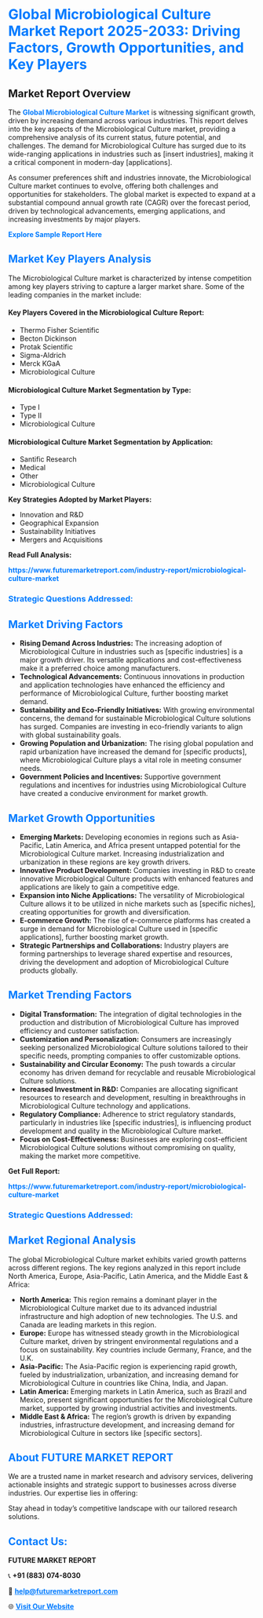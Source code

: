 <h1 style="color: #007BFF;">Global Microbiological Culture Market Report 2025-2033: Driving Factors, Growth Opportunities, and Key Players</h1>

<section id="overview">
<h2>Market Report Overview</h2>
<p>The <a href="https://www.futuremarketreport.com/industry-report/microbiological-culture-market" style="color: #007BFF; text-decoration: none;"><strong>Global Microbiological Culture Market</strong></a> is witnessing significant growth, driven by increasing demand across various industries. This report delves into the key aspects of the Microbiological Culture market, providing a comprehensive analysis of its current status, future potential, and challenges. The demand for Microbiological Culture has surged due to its wide-ranging applications in industries such as [insert industries], making it a critical component in modern-day [applications].</p>
<p>As consumer preferences shift and industries innovate, the Microbiological Culture market continues to evolve, offering both challenges and opportunities for stakeholders. The global market is expected to expand at a substantial compound annual growth rate (CAGR) over the forecast period, driven by technological advancements, emerging applications, and increasing investments by major players.</p>
</section>

<section id="overview">
<p><a href="https://www.futuremarketreport.com/request-sample/reportId=99099" style="color: #007BFF; text-decoration: none;"><strong>Explore Sample Report Here</strong></a></p>
</section>

<section id="key-players">
<h2 style="color: #007BFF;">Market Key Players Analysis</h2>
<p>The Microbiological Culture market is characterized by intense competition among key players striving to capture a larger market share. Some of the leading companies in the market include:</p>
<h4>Key Players Covered in the Microbiological Culture Report:</h4>
<ul><li>Thermo Fisher Scientific</li><li>Becton Dickinson</li><li>Protak Scientific</li><li>Sigma-Aldrich</li><li>Merck KGaA</li><li>Microbiological Culture</li></ul>
<h4>Microbiological Culture Market Segmentation by Type:</h4>
<ul><li>Type I</li><li>Type II</li><li>Microbiological Culture</li></ul>

<h4>Microbiological Culture Market Segmentation by Application:</h4>
<ul><li>Santific Research</li><li>Medical</li><li>Other</li><li>Microbiological Culture</li></ul>
<p><strong>Key Strategies Adopted by Market Players:</strong></p>
<ul>
<li>Innovation and R&D</li>
<li>Geographical Expansion</li>
<li>Sustainability Initiatives</li>
<li>Mergers and Acquisitions</li>
</ul>
</section>

<section>
<p><strong>Read Full Analysis: </strong></p><a href="https://www.futuremarketreport.com/industry-report/microbiological-culture-market" style="color: #007BFF; text-decoration: none;"><strong>https://www.futuremarketreport.com/industry-report/microbiological-culture-market</strong></a>
<h3 style="color: #007BFF;">Strategic Questions Addressed:</h3>
</section>

<section id="driving-factors">
<h2 style="color: #007BFF;">Market Driving Factors</h2>
<ul>
<li><strong>Rising Demand Across Industries:</strong> The increasing adoption of Microbiological Culture in industries such as [specific industries] is a major growth driver. Its versatile applications and cost-effectiveness make it a preferred choice among manufacturers.</li>
<li><strong>Technological Advancements:</strong> Continuous innovations in production and application technologies have enhanced the efficiency and performance of Microbiological Culture, further boosting market demand.</li>
<li><strong>Sustainability and Eco-Friendly Initiatives:</strong> With growing environmental concerns, the demand for sustainable Microbiological Culture solutions has surged. Companies are investing in eco-friendly variants to align with global sustainability goals.</li>
<li><strong>Growing Population and Urbanization:</strong> The rising global population and rapid urbanization have increased the demand for [specific products], where Microbiological Culture plays a vital role in meeting consumer needs.</li>
<li><strong>Government Policies and Incentives:</strong> Supportive government regulations and incentives for industries using Microbiological Culture have created a conducive environment for market growth.</li>
</ul>
</section>

<section id="growth-opportunities">
<h2 style="color: #007BFF;">Market Growth Opportunities</h2>
<ul>
<li><strong>Emerging Markets:</strong> Developing economies in regions such as Asia-Pacific, Latin America, and Africa present untapped potential for the Microbiological Culture market. Increasing industrialization and urbanization in these regions are key growth drivers.</li>
<li><strong>Innovative Product Development:</strong> Companies investing in R&D to create innovative Microbiological Culture products with enhanced features and applications are likely to gain a competitive edge.</li>
<li><strong>Expansion into Niche Applications:</strong> The versatility of Microbiological Culture allows it to be utilized in niche markets such as [specific niches], creating opportunities for growth and diversification.</li>
<li><strong>E-commerce Growth:</strong> The rise of e-commerce platforms has created a surge in demand for Microbiological Culture used in [specific applications], further boosting market growth.</li>
<li><strong>Strategic Partnerships and Collaborations:</strong> Industry players are forming partnerships to leverage shared expertise and resources, driving the development and adoption of Microbiological Culture products globally.</li>
</ul>
</section>

<section id="trending-factors">
<h2 style="color: #007BFF;">Market Trending Factors</h2>
<ul>
<li><strong>Digital Transformation:</strong> The integration of digital technologies in the production and distribution of Microbiological Culture has improved efficiency and customer satisfaction.</li>
<li><strong>Customization and Personalization:</strong> Consumers are increasingly seeking personalized Microbiological Culture solutions tailored to their specific needs, prompting companies to offer customizable options.</li>
<li><strong>Sustainability and Circular Economy:</strong> The push towards a circular economy has driven demand for recyclable and reusable Microbiological Culture solutions.</li>
<li><strong>Increased Investment in R&D:</strong> Companies are allocating significant resources to research and development, resulting in breakthroughs in Microbiological Culture technology and applications.</li>
<li><strong>Regulatory Compliance:</strong> Adherence to strict regulatory standards, particularly in industries like [specific industries], is influencing product development and quality in the Microbiological Culture market.</li>
<li><strong>Focus on Cost-Effectiveness:</strong> Businesses are exploring cost-efficient Microbiological Culture solutions without compromising on quality, making the market more competitive.</li>
</ul>
</section>

<section>
<p><strong>Get Full Report: </strong></p><a href="https://www.futuremarketreport.com/industry-report/microbiological-culture-market" style="color: #007BFF; text-decoration: none;"><strong>https://www.futuremarketreport.com/industry-report/microbiological-culture-market</strong></a>
<h3 style="color: #007BFF;">Strategic Questions Addressed:</h3>
</section>


<section id="regional-analysis">
<h2 style="color: #007BFF;">Market Regional Analysis</h2>
<p>The global Microbiological Culture market exhibits varied growth patterns across different regions. The key regions analyzed in this report include North America, Europe, Asia-Pacific, Latin America, and the Middle East & Africa:</p>
<ul>
<li><strong>North America:</strong> This region remains a dominant player in the Microbiological Culture market due to its advanced industrial infrastructure and high adoption of new technologies. The U.S. and Canada are leading markets in this region.</li>
<li><strong>Europe:</strong> Europe has witnessed steady growth in the Microbiological Culture market, driven by stringent environmental regulations and a focus on sustainability. Key countries include Germany, France, and the U.K.</li>
<li><strong>Asia-Pacific:</strong> The Asia-Pacific region is experiencing rapid growth, fueled by industrialization, urbanization, and increasing demand for Microbiological Culture in countries like China, India, and Japan.</li>
<li><strong>Latin America:</strong> Emerging markets in Latin America, such as Brazil and Mexico, present significant opportunities for the Microbiological Culture market, supported by growing industrial activities and investments.</li>
<li><strong>Middle East & Africa:</strong> The region’s growth is driven by expanding industries, infrastructure development, and increasing demand for Microbiological Culture in sectors like [specific sectors].</li>
</ul>
</section>

<footer>
<h2 style="color: #007BFF;">About FUTURE MARKET REPORT</h2>
<p>We are a trusted name in market research and advisory services, delivering actionable insights and strategic support to businesses across diverse industries. Our expertise lies in offering:</p>

<p>Stay ahead in today’s competitive landscape with our tailored research solutions.</p>

<h2 style="color: #007BFF;">Contact Us:</h2>
<p><strong>FUTURE MARKET REPORT</strong></p>
<p>📞 <strong>+91 (883) 074-8030</strong></p>
<p>📧 <strong><a href="mailto:help@futuremarketreport.com" style="color: #007BFF;">help@futuremarketreport.com</a></strong></p>
<p>🌐 <strong><a href="https://www.futuremarketreport.com/" style="color: #007BFF;">Visit Our Website</a></strong></p>
</footer>